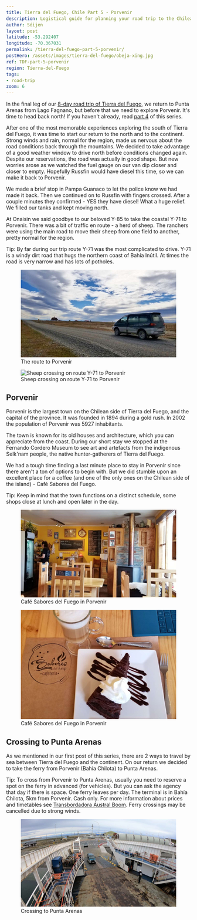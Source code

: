 ```yaml
---
title: Tierra del Fuego, Chile Part 5 - Porvenir
description: Logistical guide for planning your road trip to the Chilean side of Tierra del Fuego. Details of the route to Porvenir.
author: Sóijen
layout: post
latitude: -53.292407
longitude: -70.367031
permalink: /tierra-del-fuego-part-5-porvenir/
postHero: /assets/images/tierra-del-fuego/obeja-xing.jpg
ref: TDF-part-5-porvenir
region: Tierra-del-Fuego
tags:
- road-trip
zoom: 6
---
```

In the final leg of our <a href="/tierra-del-fuego-van-overview/">8-day road trip of Tierra del Fuego</a>, we return to Punta Arenas from Lago Fagnano, but before that we need to explore Porvenir. It's time to head back north! If you haven't already, read <a href="/TDF-part-4-pampa-guanaco-caleta-maria/">part 4</a> of this series.

After one of the most memorable experiences exploring the south of Tierra del Fuego, it was time to start our return to the north and to the continent. Strong winds and rain, normal for the region, made us nervous about the road conditions back through the mountains. We decided to take advantage of a good weather window to drive north before conditions changed again. Despite our reservations, the road was actually in good shape. But new worries arose as we watched the fuel gauge on our van dip closer and closer to empty. Hopefully Russfin would have diesel this time, so we can make it back to Porvenir.

We made a brief stop in Pampa Guanaco to let the police know we had made it back. Then we continued on to Russfin with fingers crossed. After a couple minutes they confirmed - YES they have diesel! What a huge relief. We filled our tanks and kept moving north.

At Onaisin we said goodbye to our beloved Y-85 to take the coastal Y-71 to Porvenir. There was a bit of traffic en route - a herd of sheep. The ranchers were using the main road to move their sheep from one field to another, pretty normal for the region.

<i class="fa fa-info-circle" style="color:#FFB300"></i> Tip: By far during our trip route Y-71 was the most complicated to drive. Y-71 is a windy dirt road that hugs the northern coast of Bahía Inútil. At times the road is very narrow and has lots of potholes.

<figure class="figure">
  <img class="image" src="/assets/images/tierra-del-fuego/road-tdf.jpg"
      alt="The route to Porvenir">
     <figcaption class="img-caption">The route to Porvenir</figcaption>
</figure>
<figure class="figure">
  <img class="image" src="/assets/images/tierra-del-fuego/obeja-xing.jpg"
      alt="Sheep crossing on route Y-71 to Porvenir">
     <figcaption class="img-caption">Sheep crossing on route Y-71 to Porvenir</figcaption>
</figure>

<h2>Porvenir</h2>

Porvenir is the largest town on the Chilean side of Tierra del Fuego, and the capital of the province. It was founded in 1894 during a gold rush. In 2002 the population of Porvenir was 5927 inhabitants.

The town is known for its old houses and architecture, which you can appreciate from the coast. During our short stay we stopped at the Fernando Cordero Museum to see art and artefacts from the indigenous Selk'nam people, the native hunter-gatherers of Tierra del Fuego.

We had a tough time finding a last minute place to stay in Porvenir since there aren't a ton of options to begin with. But we did stumble upon an excellent place for a coffee (and one of the only ones on the Chilean side of the island) - Café Sabores del Fuego.

<i class="fa fa-info-circle" style="color:#FFB300"></i> Tip: Keep in mind that the town functions on a distinct schedule, some shops close at lunch and open later in the day.

<figure class="figure">
  <img class="image" src="/assets/images/tierra-del-fuego/cafe-porvenir.jpg"
      alt="Café Sabores del Fuego in Porvenir">
     <figcaption class="img-caption">Café Sabores del Fuego in Porvenir</figcaption>
</figure>
<figure class="figure">
  <img class="image" src="/assets/images/tierra-del-fuego/postre-porvenir.jpg"
      alt="Café Sabores del Fuego in Porvenir">
     <figcaption class="img-caption">Café Sabores del Fuego in Porvenir</figcaption>
</figure>

<h2>Crossing to Punta Arenas</h2>

As we mentioned in our first post of this series, there are 2 ways to travel by sea between Tierra del Fuego and the continent. On our return we decided to take the ferry from Porvenir (Bahía Chilota) to Punta Arenas.

<i class="fa fa-info-circle" style="color:#FFB300"></i> Tip: To cross from Porvenir to Punta Arenas, usually you need to reserve a spot on the ferry in advanced (for vehicles). But you can ask the agency that day if there is space. One ferry leaves per day. The terminal is in Bahía Chilota, 5km from Porvenir. Cash only. For more information about prices and timetables see <a href="http://www.tabsa.cl/" target="_blank">Transbordadora Austral Boom</a>. Ferry crossings may be cancelled due to strong winds.

<figure class="figure">
  <img class="image" src="/assets/images/tierra-del-fuego/cruce-puq.jpg"
      alt="Crossing to Punta Arenas">
     <figcaption class="img-caption">Crossing to Punta Arenas</figcaption>
</figure>
